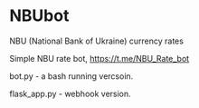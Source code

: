 # NBUbot
NBU (National Bank of Ukraine) currency rates 

Simple NBU rate bot, https://t.me/NBU_Rate_bot

bot.py - a bash running vercsoin.

flask_app.py - webhook version.
